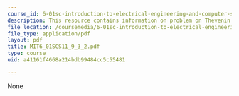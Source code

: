 ```yaml
---
course_id: 6-01sc-introduction-to-electrical-engineering-and-computer-science-i-spring-2011
description: This resource contains information on problem on Thevenin practice.
file_location: /coursemedia/6-01sc-introduction-to-electrical-engineering-and-computer-science-i-spring-2011/a41161f4668a214bdb99484cc5c55481_MIT6_01SCS11_9_3_2.pdf
file_type: application/pdf
layout: pdf
title: MIT6_01SCS11_9_3_2.pdf
type: course
uid: a41161f4668a214bdb99484cc5c55481

---
```

None